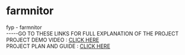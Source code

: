 # farmnitor
fyp - farmnitor <br />
-----GO TO THESE LINKS FOR FULL EXPLANATION OF THE PROJECT <br />
PROJECT DEMO VIDEO : [CLICK HERE](www.shorturl.at/glqvS)<br />
PROJECT PLAN AND GUIDE : [CLICK HERE](www.shorturl.at/cuyMV)<br />
